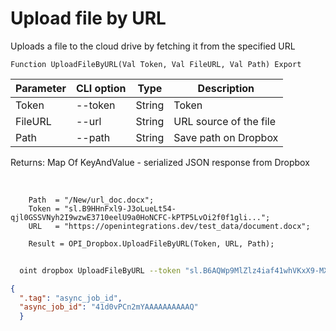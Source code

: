 ﻿---
sidebar_position: 5
---

# Upload file by URL
 Uploads a file to the cloud drive by fetching it from the specified URL



`Function UploadFileByURL(Val Token, Val FileURL, Val Path) Export`

  | Parameter | CLI option | Type | Description |
  |-|-|-|-|
  | Token | --token | String | Token |
  | FileURL | --url | String | URL source of the file |
  | Path | --path | String | Save path on Dropbox |

  
  Returns:  Map Of KeyAndValue - serialized JSON response from Dropbox

<br/>




```bsl title="Code example"
    Path  = "/New/url_doc.docx";
    Token = "sl.B9HHnFxl9-J3oLueLt54-qjl0GSSVNyh2I9wzwE3710eelU9a0HoNCFC-kPTP5LvOi2f0f1gli...";
    URL   = "https://openintegrations.dev/test_data/document.docx";

    Result = OPI_Dropbox.UploadFileByURL(Token, URL, Path);
```



```sh title="CLI command example"
    
  oint dropbox UploadFileByURL --token "sl.B6AQWp9MlZlz4iaf41whVKxX9-MXeCiQhPRe4YIRxFmZ3zHsdjmOAatzgaWVhqmlIOvDD6WIUQ..." --url %url% --path %path%

```

```json title="Result"
{
  ".tag": "async_job_id",
  "async_job_id": "41d0vPCn2mYAAAAAAAAAAQ"
  }
```
